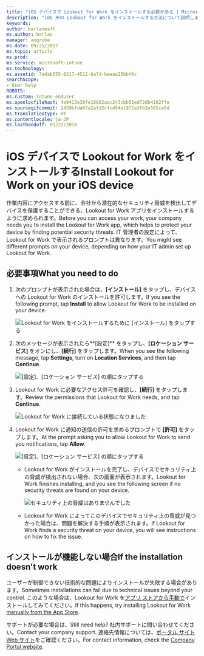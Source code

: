 ```yaml
---
title: "iOS デバイスで Lookout for Work をインストールする必要がある | Microsoft Docs"
description: "iOS 用の Lookout for Work をインストールする方法について説明します。"
keywords: 
author: barlanmsft
ms.author: barlan
manager: angrobe
ms.date: 09/25/2017
ms.topic: article
ms.prod: 
ms.service: microsoft-intune
ms.technology: 
ms.assetid: 7adab655-8317-4512-ba7d-beeaa25bbf6c
searchScope:
- User help
ROBOTS: 
ms.custom: intune-enduser
ms.openlocfilehash: 4a9413e36fe16882aac243cbb51ed72db4102ffe
ms.sourcegitcommit: 2459bfda07a2afd2cfcd94a1972a3fb2e565ce8d
ms.translationtype: HT
ms.contentlocale: ja-JP
ms.lasthandoff: 01/22/2018
---
```

# <a name="install-lookout-for-work-on-your-ios-device"></a><span data-ttu-id="ef541-103">iOS デバイスで Lookout for Work をインストールする</span><span class="sxs-lookup"><span data-stu-id="ef541-103">Install Lookout for Work on your iOS device</span></span>


<span data-ttu-id="ef541-104">作業内容にアクセスする前に、会社から潜在的なセキュリティ脅威を検出してデバイスを保護することができる、Lookout for Work アプリをインストールするように求められます。</span><span class="sxs-lookup"><span data-stu-id="ef541-104">Before you can access your work, your company needs you to install the Lookout for Work app, which helps to protect your device by finding potential security threats.</span></span> <span data-ttu-id="ef541-105">IT 管理者の設定によって、Lookout for Work で表示されるプロンプトは異なります。</span><span class="sxs-lookup"><span data-stu-id="ef541-105">You might see different prompts on your device, depending on how your IT admin set up Lookout for Work.</span></span>


## <a name="what-you-need-to-do"></a><span data-ttu-id="ef541-106">必要事項</span><span class="sxs-lookup"><span data-stu-id="ef541-106">What you need to do</span></span>

1. <span data-ttu-id="ef541-107">次のプロンプトが表示された場合は、**[インストール]** をタップし、デバイスへの Lookout for Work のインストールを許可します。</span><span class="sxs-lookup"><span data-stu-id="ef541-107">If you see the following prompt, tap **Install** to allow Lookout for Work to be installed on your device.</span></span>

   ![Lookout for Work をインストールするために [インストール] をタップする](./media/ios-mtd-install-app-request.png)

2. <span data-ttu-id="ef541-109">次のメッセージが表示されたら**[設定]** をタップし、**[ロケーション サービス]** をオンにし、**[続行]** をタップします。</span><span class="sxs-lookup"><span data-stu-id="ef541-109">When you see the following message, tap **Settings**, turn on **Location Services**, and then tap **Continue**.</span></span>

   ![[設定]、[ロケーション サービス] の順にタップする](./media/ios-lfw-allow-location-services.png)

3. <span data-ttu-id="ef541-111">Lookout for Work に必要なアクセス許可を確認し、**[続行]** をタップします。</span><span class="sxs-lookup"><span data-stu-id="ef541-111">Review the permissions that Lookout for Work needs, and tap **Continue**.</span></span>

   ![Lookout for Work に接続している状態になりました](./media/ios-lfw-permissions-lookout-needs.png)

4. <span data-ttu-id="ef541-113">Lookout for Work に通知の送信の許可を求めるプロンプトで **[許可]** をタップします。</span><span class="sxs-lookup"><span data-stu-id="ef541-113">At the prompt asking you to allow Lookout for Work to send you notifications, tap **Allow**.</span></span>

     ![[設定]、[ロケーション サービス] の順にタップする](./media/ios-lfw-allow-notifications.png)

   * <span data-ttu-id="ef541-115">Lookout for Work がインストールを完了し、デバイスでセキュリティ上の脅威が検出されない場合、次の画面が表示されます。</span><span class="sxs-lookup"><span data-stu-id="ef541-115">Lookout for Work finishes installing, and you see the following screen if no security threats are found on your device.</span></span>

     ![セキュリティ上の脅威はありませんでした](./media/ios-lfw-no-threats-found.png)

   * <span data-ttu-id="ef541-117">Lookout for Work によってこのデバイスでセキュリティ上の脅威が見つかった場合は、問題を解決する手順が表示されます。</span><span class="sxs-lookup"><span data-stu-id="ef541-117">If Lookout for Work finds a security threat on your device, you will see instructions on how to fix the issue.</span></span>

## <a name="if-the-installation-doesnt-work"></a><span data-ttu-id="ef541-118">インストールが機能しない場合</span><span class="sxs-lookup"><span data-stu-id="ef541-118">If the installation doesn't work</span></span>

<span data-ttu-id="ef541-119">ユーザーが制御できない技術的な問題によりインストールが失敗する場合があります。</span><span class="sxs-lookup"><span data-stu-id="ef541-119">Sometimes installations can fail due to technical issues beyond your control.</span></span> <span data-ttu-id="ef541-120">このような場合は、Lookout for Work を[アプリ ストアから手動で](https://itunes.apple.com/app/lookout-for-work/id997193468)インストールしてみてください。</span><span class="sxs-lookup"><span data-stu-id="ef541-120">If this happens, try installing Lookout for Work [manually from the App Store](https://itunes.apple.com/app/lookout-for-work/id997193468).</span></span>

<span data-ttu-id="ef541-121">サポートが必要な場合は、</span><span class="sxs-lookup"><span data-stu-id="ef541-121">Still need help?</span></span> <span data-ttu-id="ef541-122">社内サポートに問い合わせてください。</span><span class="sxs-lookup"><span data-stu-id="ef541-122">Contact your company support.</span></span> <span data-ttu-id="ef541-123">連絡先情報については、[ポータル サイト Web サイト](https://portal.manage.microsoft.com#HelpDeskDialog)をご確認ください。</span><span class="sxs-lookup"><span data-stu-id="ef541-123">For contact information, check the [Company Portal website](https://portal.manage.microsoft.com#HelpDeskDialog).</span></span>

